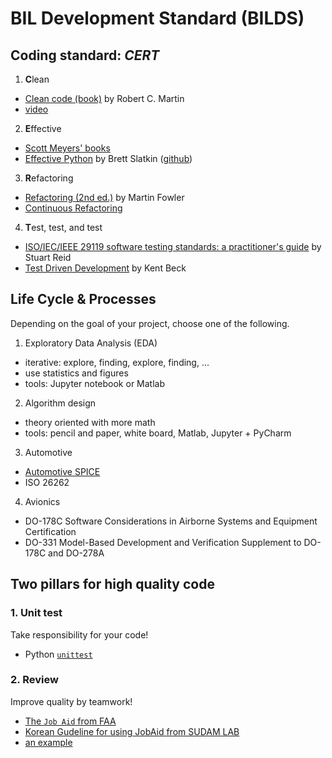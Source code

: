 # BIL Development Standard (BILDS)


## Coding standard: *CERT*

1. **C**lean
 * [Clean code (book)](https://www.oreilly.com/library/view/clean-code/9780136083238) by Robert C. Martin
 * [video](https://www.oreilly.com/library/view/clean-code/9780134661742)
  
2. **E**ffective
 * [Scott Meyers' books](https://www.aristeia.com/books.html)
 * [Effective Python](https://effectivepython.com) by Brett Slatkin ([github](https://github.com/bslatkin/effectivepython))

3. **R**efactoring 
 * [Refactoring (2nd ed.)](https://martinfowler.com/books/refactoring.html) by Martin Fowler
 * [Continuous Refactoring](https://www.codit.eu/blog/continuous-refactoring/)

4. **T**est, test, and test
 * [ISO/IEC/IEEE 29119 software testing standards: a practitioner's guide](https://lib.inu.ac.kr/search/detail/CATCAZ000000823052) by Stuart Reid
 * [Test Driven Development](https://www.pearson.com/us/higher-education/program/Beck-Test-Driven-Development-By-Example/PGM206172.html) by Kent Beck
 
## Life Cycle & Processes 
Depending on the goal of your project, choose one of the following.

1. Exploratory Data Analysis (EDA)
 * iterative: explore, finding, explore, finding, ...
 * use statistics and figures
 * tools: Jupyter notebook or Matlab

2. Algorithm design 
 * theory oriented with more math
 * tools: pencil and paper, white board, Matlab, Jupyter + PyCharm
 
3. Automotive
 * [Automotive SPICE](http://www.automotivespice.com/fileadmin/software-download/Automotive_SPICE_PAM_30.pdf)
 * ISO 26262
 
4. Avionics
 * DO-178C Software Considerations in Airborne Systems and Equipment Certification
 * DO-331 Model-Based Development and Verification Supplement to DO-178C and DO-278A



## Two pillars for high quality code

### 1. Unit test
Take responsibility for your code!


* Python [`unittest`](https://docs.python.org/3/library/unittest.html)

### 2. Review
Improve quality by teamwork!

* [The `Job Aid` from FAA](https://elsmar.com/elsmarqualityforum/attachments/jobaid-r1-1-pdf.14401)
* [Korean Gudeline for using JobAid from SUDAM LAB](https://imnow.tistory.com/entry/14-DO178-소프트웨어-리뷰Software-Review-–-Job-Aid-1)
* [an example](https://elsmar.com/elsmarqualityforum/attachments/jobaid-r1-1-pdf.14401/)

